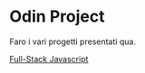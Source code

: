 # Odin Project

Faro i vari progetti presentati qua.

[Full-Stack Javascript](https://www.theodinproject.com/paths/full-stack-javascript)
